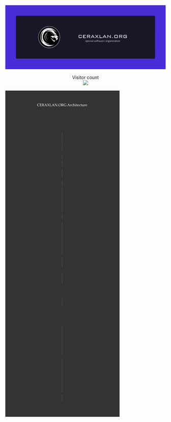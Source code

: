 <img src="https://raw.githubusercontent.com/ceraxlan/CERAXLAN-ORG/master/resources/banner.png" alt="ceraxlan.org">

<p align="center"> 
  Visitor count<br>
  <img src="https://profile-counter.glitch.me/CERAXLAN-ORG/count.svg" />
</p>
 
![Roadmap](./ceraxlan-org-architecture.png)